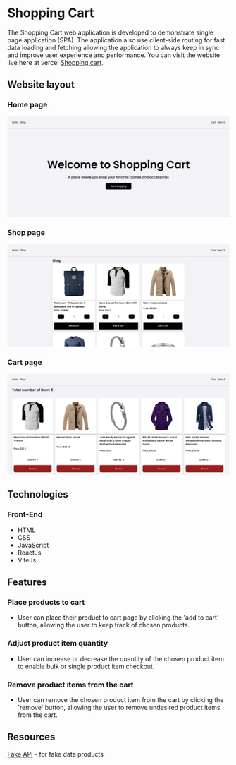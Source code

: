 # Shopping Cart
The Shopping Cart web application is developed to demonstrate single page application (SPA). The application also use client-side routing for fast data loading and fetching allowing the application to always keep in sync and improve user experience and performance. You can visit the website live here at vercel [Shopping cart](https://shopping-cart-woad-gamma.vercel.app/).

## Website layout

### Home page
![Home page](/demo/home_page_ui.png)

### Shop page
![Shop page](/demo/shop_page_ui.png)

### Cart page
![Cart page](/demo/cart_page_ui.png)

## Technologies

### Front-End
- HTML
- CSS
- JavaScript
- ReactJs
- ViteJs

## Features

### Place products to cart
- User can place their product to cart page by clicking the 'add to cart' button, allowing the user to keep track of chosen products.

### Adjust product item quantity
- User can increase or decrease the quantity of the chosen product item to enable bulk or single product item checkout.

### Remove product items from the cart
- User can remove the chosen product item from the cart by clicking the 'remove' button, allowing the user to remove undesired product items from the cart.

## Resources

[Fake API](https://fakestoreapi.com/) - for fake data products